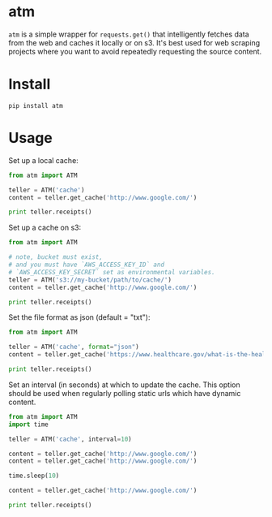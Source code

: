 atm
====

`atm` is a simple wrapper for `requests.get()` that intelligently fetches data from the web and caches it locally or on s3. It's best used for web scraping projects where you want to avoid repeatedly requesting the source content.

Install
=======
```
pip install atm
```

Usage
=======
Set up a local cache:
```python
from atm import ATM

teller = ATM('cache')
content = teller.get_cache('http://www.google.com/')

print teller.receipts()
```
Set up a cache on s3:
```python
from atm import ATM

# note, bucket must exist, 
# and you must have `AWS_ACCESS_KEY_ID` and 
# `AWS_ACCESS_KEY_SECRET` set as environmental variables.
teller = ATM('s3://my-bucket/path/to/cache/')
content = teller.get_cache('http://www.google.com/')

print teller.receipts()
```
Set the file format as json (default = "txt"):
```python
from atm import ATM

teller = ATM('cache', format="json")
content = teller.get_cache('https://www.healthcare.gov/what-is-the-health-insurance-marketplace.json')

print teller.receipts()
```
Set an interval (in seconds) at which to update the cache.  This option should be used when regularly polling static urls which have dynamic content. 
```python
from atm import ATM
import time

teller = ATM('cache', interval=10)

content = teller.get_cache('http://www.google.com/')
content = teller.get_cache('http://www.google.com/')

time.sleep(10)

content = teller.get_cache('http://www.google.com/')

print teller.receipts()
```